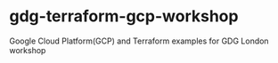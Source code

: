 # gdg-terraform-gcp-workshop
Google Cloud Platform(GCP) and Terraform examples for GDG London workshop
